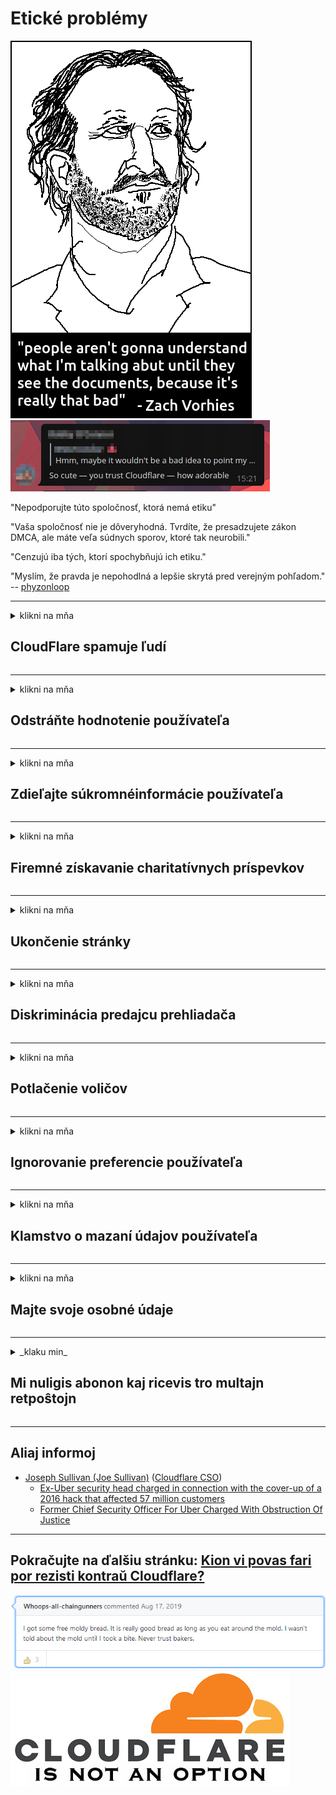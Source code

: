 # Etické problémy

![](../image/itsreallythatbad.jpg)
![](../image/telegram/c81238387627b4bfd3dcd60f56d41626.jpg)

"Nepodporujte túto spoločnosť, ktorá nemá etiku"

"Vaša spoločnosť nie je dôveryhodná. Tvrdíte, že presadzujete zákon DMCA, ale máte veľa súdnych sporov, ktoré tak neurobili."

"Cenzujú iba tých, ktorí spochybňujú ich etiku."

"Myslím, že pravda je nepohodlná a lepšie skrytá pred verejným pohľadom."  -- [phyzonloop](https://twitter.com/phyzonloop)


---


<details>
<summary>klikni na mňa

## CloudFlare spamuje ľudí
</summary>


Cloudflare posiela spamové e-maily používateľom, ktorí nie sú používateľmi Cloudflare.

- E-maily posielajte iba účastníkom, ktorí sa prihlásili
- Keď používateľ vysloví príkaz „zastaviť“, zastavte odosielanie e-mailov

Je to také jednoduché. Ale Cloudflare to nezaujíma.
Cloudflare povedal, že použitie ich služby môže zastaviť všetkých spamerov alebo útočníkov.
Ako môžeme zastaviť Cloudflare bez aktivovania Cloudflare?


| 🖼 | 🖼 |
| --- | --- |
| ![](../image/cfspam01.jpg) | ![](../image/cfspam03.jpg) |
| ![](../image/cfspam02.jpg) | ![](../image/cfspambrittany.jpg)<br>![](../image/cfspamtwtr.jpg) |

</details>

---

<details>
<summary>klikni na mňa

## Odstráňte hodnotenie používateľa
</summary>


Negatívne recenzie cenzúry oblačnosti.
Ak na Twitter uverejníte text proti cloudflare, máte šancu dostať odpoveď od zamestnanca Cloudflare so správou „Nie, nie je“.
Ak na niektorú webovú stránku s recenziou uverejníte negatívnu recenziu, pokúsi sa ju cenzurovať.


| 🖼 | 🖼 |
| --- | --- |
| ![](../image/cfcenrev_01.jpg)<br>![](../image/cfcenrev_02.jpg) | ![](../image/cfcenrev_03.jpg) |

</details>

---

<details>
<summary>klikni na mňa

## Zdieľajte súkromné ​​informácie používateľa
</summary>


Cloudflare má obrovský problém so obťažovaním.
Cloudflare zdieľa osobné údaje tých, ktorí sa sťažujú na hostované stránky.
Niekedy vás žiadajú o poskytnutie skutočného ID.
Ak sa nechcete nechať obťažovať, napádať, biť alebo zabíjať, radšej sa držte ďalej od webových stránok Cloudflared.


| 🖼 | 🖼 |
| --- | --- |
| ![](../image/cfdox_what.jpg) | ![](../image/cfdox_swat.jpg) |
| ![](../image/cfdox_kill.jpg) | ![](../image/cfdox_threat.jpg) |
| ![](../image/cfdox_dox.jpg) | ![](../image/cfdox_ex1.jpg)<br>![](../image/cfdox_ex2.jpg) |

</details>

---

<details>
<summary>klikni na mňa

## Firemné získavanie charitatívnych príspevkov
</summary>


CloudFlare požaduje charitatívne príspevky.
Je dosť desivé, že americká spoločnosť by požiadala o charitu spolu s neziskovými organizáciami, ktoré majú dobré dôvody.
Ak chcete blokovať ľudí alebo strácate čas iných ľudí, môžete si objednať zamestnancov pizze pre zamestnancov spoločnosti Cloudflare.


![](../image/cfdonate.jpg)

</details>

---

<details>
<summary>klikni na mňa

## Ukončenie stránky
</summary>


Čo urobíte, ak vaše stránky naraz klesnú?
Existujú správy o tom, že služba Cloudflare bez upozornenia upúšťa konfiguráciu používateľa alebo zastavuje službu.
Odporúčame vám nájsť lepšieho poskytovateľa.

![](../image/cftmnt.jpg)

</details>

---

<details>
<summary>klikni na mňa

## Diskriminácia predajcu prehliadača
</summary>


CloudFlare poskytuje preferenčné zaobchádzanie tým, ktorí používajú Firefox, a zároveň poskytuje nepriateľské zaobchádzanie používateľom prehliadača, ktorý nepoužíva Tor.
Používateľom, ktorí oprávnene odmietajú vykonať neslobodný javascript, sa tiež poskytuje nepriateľské zaobchádzanie.
Táto nerovnosť v prístupe predstavuje zneužitie neutrality siete a zneužitie moci.

![](../image/browdifftbcx.gif)

- Vľavo: Tor Browser, Right: Chrome. Rovnaká adresa IP.

![](../image/browserdiff.jpg)

- Vľavo: Javascriptový prehliadač Tor je deaktivovaný, povolený súbor cookie
- Vpravo: Javascript Chrome je povolený, súbor cookie je zakázaný

![](../image/cfsiryoublocked.jpg)

- QuteBrowser (malý prehliadač) bez Tor (Clearnet IP)

| ***browser*** | ***Prístup k liečbe*** |
| --- | --- |
| Tor Browser (Javascript povolený) | prístup povolený |
| Firefox (Javascript povolený) | prístup znehodnotený |
| Chromium (Javascript povolený) | prístup znehodnotený |
| Chromium or Firefox (Javascript je zakázaný) | prístup zamietnutý |
| Chromium or Firefox (Cookie je zakázané) | prístup zamietnutý |
| QuteBrowser | prístup zamietnutý |
| lynx | prístup zamietnutý |
| w3m | prístup zamietnutý |
| wget | prístup zamietnutý |


Prečo nepoužívať tlačidlo Audio na vyriešenie ľahkej výzvy?

Áno, existuje zvukové tlačidlo, ale nad Torom to vždy nefunguje.
Túto správu dostanete po kliknutí na ňu:

```
Skúste to znova neskôr
Váš počítač alebo sieť môžu odosielať automatizované dotazy.
V záujme ochrany našich používateľov momentálne nemôžeme spracovať vašu žiadosť.
Viac informácií nájdete na našej stránke pomocníka
```

</details>

---

<details>
<summary>klikni na mňa

## Potlačenie voličov
</summary>


Voliči v štátoch USA sa registrujú, aby nakoniec hlasovali prostredníctvom internetovej stránky štátneho tajomníka v štáte svojho bydliska.
Úrady štátneho tajomníka kontrolované republikami sa zapájajú do potláčania voličov tým, že proxy serveri štátneho tajomníka prechádzajú cez Cloudflare.
Nepriaznivé zaobchádzanie používateľov Tor, Cloudflare, jeho postavenie MITM ako centralizovaného globálneho monitorovacieho miesta a jeho nepriaznivá úloha celkovo robia potenciálnych voličov neochotných zaregistrovať sa.
Najmä liberáli majú sklon prijímať súkromie.
Formuláre na registráciu voličov zhromažďujú citlivé informácie o politickom naklonení voliča, jeho osobnej fyzickej adrese, čísle sociálneho zabezpečenia a dátume narodenia.
Väčšina štátov zverejňuje iba podmnožinu týchto informácií, ale Cloudflare vidí všetky tieto informácie, keď sa niekto zaregistruje na hlasovanie.

Upozorňujeme, že registrácia v papieri neobchádza Cloudflare, pretože sekretár pracovníkov štátnej správy pre zadávanie údajov pravdepodobne použije webovú stránku Cloudflare na zadanie údajov.

| 🖼 | 🖼 |
| --- | --- |
| ![](../image/cfvotm_01.jpg) | ![](../image/cfvotm_02.jpg) |

- Change.org je slávna webová stránka na zhromažďovanie hlasov a konanie.
“ľudia na celom svete začínajú kampane, mobilizujú podporovateľov a spolupracujú s tvorcami rozhodnutí na hľadaní riešení.”
Bohužiaľ, veľa ľudí nemôže vidieť change.org vôbec kvôli agresívnemu filtru Cloudflare.
Blokuje im podpísanie petície, čím sa vylúčia z demokratického procesu.
Použitie inej platformy, ktorá nie je zahrnutá v cloude, napríklad OpenPetition, pomáha problém vyriešiť.

| 🖼 | 🖼 |
| --- | --- |
| ![](../image/changeorgasn.jpg) | ![](../image/changeorgtor.jpg) |

- „Aténsky projekt“ spoločnosti Cloudflare ponúka bezplatnú ochranu na celoštátnej a miestnej úrovni pre volebné webové stránky.
Povedali, že „ich voliči majú prístup k informáciám o voľbách a registrácii voličov“, je to však lož, pretože veľa ľudí jednoducho nemôže stránku prezerať.

</details>

---

<details>
<summary>klikni na mňa

## Ignorovanie preferencie používateľa
</summary>


Ak niečo odmietnete, očakávate, že o ňom nedostanete žiadny e-mail.
Cloudflare ignoruje preferencie používateľa a zdieľa údaje s korporáciami tretích strán bez súhlasu zákazníka.
Ak používate bezplatný program, niekedy vám pošlú e-mail so žiadosťou o zakúpenie mesačného odberu.

![](../image/cfviopl_tp.jpg)

</details>

---

<details>
<summary>klikni na mňa

## Klamstvo o mazaní údajov používateľa
</summary>


Podľa tohto blogu zákazníka ex-cloudflare klame Cloudflare o vymazávaní účtov.
Mnoho spoločností v súčasnosti uchováva vaše údaje po zatvorení alebo odstránení účtu.
Väčšina dobrých spoločností o tom hovorí vo svojich zásadách ochrany osobných údajov.
CloudFlare? Nie.

```
2019-08-05 Služba CloudFlare mi poslala potvrdenie, že odstránili môj účet.
2019-10-02 Dostal som e-mail od CloudFlare „pretože som zákazník“
```

Cloudflare nevedel o slove „odstrániť“.
Ak je skutočne odstránený, prečo tento bývalý zákazník dostal e-mail?
Uviedol tiež, že zásady ochrany osobných údajov spoločnosti Cloudflare o tom nespomínajú.

```
Ich nové zásady ochrany osobných údajov nespomínajú uchovávanie údajov po dobu jedného roka.
```

![](../image/cfviopl_notdel.jpg)

Ako môžete dôverovať službe Cloudflare, ak je ich politika ochrany osobných údajov LIE?

</details>

---

<details>
<summary>klikni na mňa

## Majte svoje osobné údaje
</summary>


Odstránenie účtu Cloudflare je náročné.

```
Odošlite podporný lístok pomocou kategórie „Účet“,
a požiadať o vymazanie účtu v tele správy.
Pred požiadaním o vymazanie musíte mať k svojmu účtu nepripojené žiadne domény ani kreditné karty.
```

Tento potvrdzovací e-mail dostanete.

![](../image/cf_deleteandkeep.jpg)

„Začali sme spracovať vašu žiadosť o vymazanie“, ale „Vaše osobné informácie budeme aj naďalej ukladať“.

Môžete tomu „dôverovať“?

</details>

---

<details>
<summary>_klaku min_

## Mi nuligis abonon kaj ricevis tro multajn retpoŝtojn
</summary>


La uzanto nuligis sian 'Cloudflare stream' abonon kaj li ricevas retpoŝtajn memorigilojn ĉiutage por rememorigi lin pri nuligita abono.
Ne estas malaprobita butono. Kiel vi ĉesas ĉi tiun frenezon?

![](../image/barrageemailcancelsubscription.jpg)

Cloudflare diris al ĉi tiu uzanto kontakti subtenteamo kaj peti ĉiujn viajn enhavojn forigi.

- [t](https://web.archive.org/web/20210412165334/https://twitter.com/JohnHaldson/status/1381651569247088650)

</details>

---

## Aliaj informoj

- [Joseph Sullivan (Joe Sullivan)](../cloudflare_inc/cloudflare_members.md) ([Cloudflare CSO](https://twitter.com/eastdakota/status/1296522269313785862))
  - [Ex-Uber security head charged in connection with the cover-up of a 2016 hack that affected 57 million customers](https://www.businessinsider.com/uber-data-hack-security-head-joe-sullivan-charged-cover-up-2020-8)
  - [Former Chief Security Officer For Uber Charged With Obstruction Of Justice](https://www.justice.gov/usao-ndca/pr/former-chief-security-officer-uber-charged-obstruction-justice)


---

## Pokračujte na ďalšiu stránku:   [Kion vi povas fari por rezisti kontraŭ Cloudflare?](sk.action.md)

![](../image/freemoldybread.jpg)
![](../image/cfisnotanoption.jpg)
